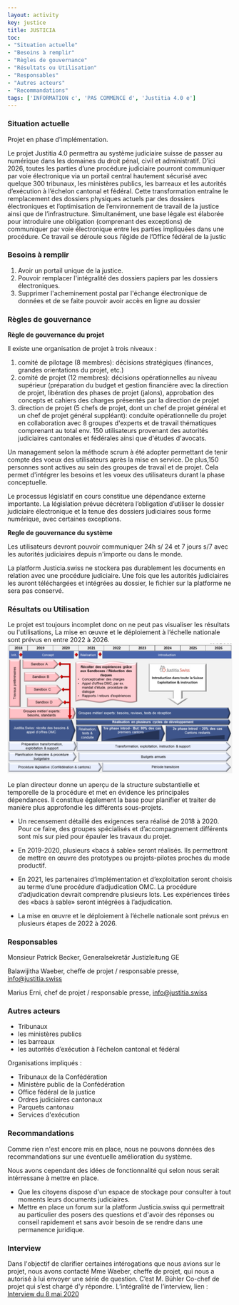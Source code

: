 ```yaml
---
layout: activity
key: justice
title: JUSTICIA
toc:
- "Situation actuelle"
- "Besoins à remplir"
- "Règles de gouvernance"
- "Résultats ou Utilisation"
- "Responsables"
- "Autres acteurs"
- "Recommandations"
tags: ['INFORMATION c', 'PAS COMMENCE d', 'Justitia 4.0 e']
---
```


### Situation actuelle
Projet en phase d'implémentation.

Le projet Justitia 4.0 permettra au système judiciaire suisse de passer au numérique dans les domaines du droit pénal, civil et administratif. D’ici 2026, toutes les parties d’une procédure judiciaire pourront communiquer par voie électronique via un portail central hautement sécurisé avec quelque 300 tribunaux, les ministères publics, les barreaux et les autorités d’exécution à l’échelon cantonal et fédéral. Cette transformation entraîne le remplacement des dossiers physiques actuels par des dossiers électroniques et l’optimisation de l’environnement de travail de la justice ainsi que de l’infrastructure. Simultanément, une base légale est élaborée pour introduire une obligation (comprenant des exceptions) de communiquer par voie électronique entre les parties impliquées dans une procédure. Ce travail se déroule sous l’égide de l’Office fédéral de la justic
### Besoins à remplir

1. Avoir un portail unique de la justice.
2. Pouvoir remplacer l'intégralité des dossiers papiers par les dossiers électroniques.
3. Supprimer l'acheminement postal par l'échange électronique de données et de se faite pouvoir avoir accès en ligne au dossier


### Règles de gouvernance

**Règle de gouvernance du projet**

Il existe une organisation de projet à trois niveaux :
1. comité de pilotage (8 membres): décisions stratégiques (finances, grandes orientations du projet, etc.)
2. comité de projet (12 membres): décisions opérationnelles au niveau supérieur (préparation du budget et gestion financière avec la direction de projet, libération des phases de projet (jalons), approbation des concepts et cahiers des charges présentés par la direction de projet
3. direction de projet (5 chefs de projet, dont un chef de projet général et un chef de projet général suppléant): conduite opérationnelle du projet en collaboration avec 8 groupes d'experts et de travail thématiques comprenant au total env. 150 utilisateurs provenant des autorités judiciaires cantonales et fédérales ainsi que d'études d'avocats.

Un management selon la méthode scrum à été adopter permettant de tenir compte des voeux des utilisateurs après la mise en service. De plus,150 personnes sont actives au sein des groupes de travail et de projet. Cela permet d'intégrer les besoins et les voeux des utilisateurs durant la phase conceptuelle.  

Le processus législatif en cours constitue une dépendance externe importante. 
La législation prévue décrètera l’obligation d’utiliser le dossier judiciaire électronique et la tenue des dossiers judiciaires sous forme numérique, avec certaines exceptions.

**Regle de gouvernance du système**

Les utilisateurs devront pouvoir communiquer 24h s/ 24 et 7 jours s/7 avec les autorités judiciaires depuis n'importe ou dans le monde.

La platform Justicia.swiss ne stockera pas durablement les documents en relation avec une procédure judiciaire. Une fois que les autorités judiciaires les auront téléchargées et intégrées au dossier, le fichier sur la platforme ne sera pas conservé.

### Résultats ou Utilisation
Le projet est toujours incomplet donc on ne peut pas visualiser les résultats ou l'utilisations, 
La mise en œuvre et le déploiement à l’échelle nationale sont prévus en entre 2022 à 2026.
!['plan'](images/MasterplanFR-1024x590.png )

Le plan directeur donne un aperçu de la structure substantielle et temporelle de la procédure et met en évidence les principales dépendances. Il constitue également la base pour planifier et traiter de manière plus approfondie les différents sous-projets.

* Un recensement détaillé des exigences sera réalisé de 2018 à 2020. Pour ce faire, des groupes spécialisés et d’accompagnement différents sont mis sur pied pour épauler les travaux du projet.

* En 2019-2020, plusieurs «bacs à sable» seront réalisés. Ils permettront de mettre en œuvre des prototypes ou projets-pilotes proches du mode productif.

* En 2021, les partenaires d’implémentation et d’exploitation seront choisis au terme d’une procédure d’adjudication OMC. La procédure d’adjudication devrait comprendre plusieurs lots.
Les expériences tirées des «bacs à sable» seront intégrées à l’adjudication.

* La mise en œuvre et le déploiement à l’échelle nationale sont prévus en plusieurs étapes de 2022 à 2026.

### Responsables
Monsieur Patrick Becker, Generalsekretär Justizleitung GE

Balawijitha Waeber, cheffe de projet / responsable presse, info@justitia.swiss

Marius Erni, chef de projet / responsable presse, info@justitia.swiss
### Autres acteurs
* Tribunaux
* les ministères publics
* les barreaux
* les autorités d’exécution à l’échelon cantonal et fédéral

Organisations impliqués :

* Tribunaux de la Confédération
* Ministère public de la Confédération
* Office fédéral de la justice
* Ordres judiciaires cantonaux
* Parquets cantonau
* Services d'exécution

### Recommandations

Comme rien n'est encore mis en place, nous ne pouvons données des recommandations sur une éventuelle amélioration du système.

Nous avons cependant des idées de fonctionnalité qui selon nous serait intérressane à mettre en place. 

* Que les citoyens dispose d'un espace de stockage pour consulter à tout moments leurs documents judiciaires.
* Mettre en place un forum sur la platform Justicia.swiss qui permettrait au particulier des posers des questions et d'avoir des réponses ou conseil rapidement et sans avoir besoin de se rendre dans une permanence juridique.

### Interview
Dans l'objectif de clarifier certaines intérogations que nous avions sur le projet, nous avons contacté Mme Waeber, cheffe de projet, qui nous a autorisé à lui envoyer une série de question. C’est M. Bühler Co-chef de projet qui s’est chargé d'y répondre. L’intégralité de l’interview, lien :
[Interview du 8 mai 2020](/_documents/HES_Questions_Justitia4_0_reponses_JBU.pdf)

